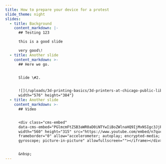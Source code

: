 ```yaml
---
title: How to prepare your device for a protest
slide_theme: night
slides:
  - title: Background
    content_markdown: |-
      ## Testing 123

      this is a good slide

      very good\!
  - title: Another slide
    content_markdown: >-
      ## Here we go.


      Slide \#2.


      ![](/uploads/3d-printing-basics/3d-printers-at-chicago-public-library.jpg){:
      width="576" height="384"}
  - title: Another slide
    content_markdown: >-
      ## Video


      <div class="cms-embed"
      data-cms-embed="PGlmcmFtZSB3aWR0aD0iNTYwIiBoZWlnaHQ9IjMxNSIgc3JjPSJodHRwczovL3d3dy55b3V0dWJlLmNvbS9lbWJlZC9uN3F1Y3VGNFBGQSIgZnJhbWVib3JkZXI9IjAiIGFsbG93PSJhY2NlbGVyb21ldGVyOyBhdXRvcGxheTsgZW5jcnlwdGVkLW1lZGlhOyBneXJvc2NvcGU7IHBpY3R1cmUtaW4tcGljdHVyZSIgYWxsb3dmdWxsc2NyZWVuPjwvaWZyYW1lPg=="><iframe
      width="560" height="315" src="https://www.youtube.com/embed/n7qucuF4PFA"
      frameborder="0" allow="accelerometer; autoplay; encrypted-media;
      gyroscope; picture-in-picture" allowfullscreen=""></iframe></div>


      &nbsp;
---
```



